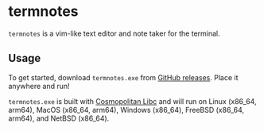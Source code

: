 # termnotes

`termnotes` is a vim-like text editor and note taker for the terminal.

## Usage

To get started, download `termnotes.exe` from [GitHub releases](https://github.com/bjia56/termnotes/releases/latest).
Place it anywhere and run!

`termnotes.exe` is built with [Cosmopolitan Libc](https://github.com/jart/cosmopolitan) and will run on Linux (x86_64, arm64),
MacOS (x86_64, arm64), Windows (x86_64), FreeBSD (x86_64, arm64), and NetBSD (x86_64).
